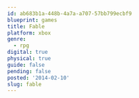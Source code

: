 ```yaml
---
id: ab683b1a-448b-4a7a-a707-57bb799ecbf9
blueprint: games
title: Fable
platform: xbox
genre:
  - rpg
digital: true
physical: true
guide: false
pending: false
posted: '2014-02-10'
slug: fable
---
```

